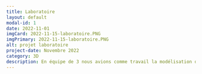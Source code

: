 ```yaml
---
title: Laboratoire
layout: default
modal-id: 1
date: 2022-11-01
imgCard: 2022-11-15-laboratoire.PNG
imgPrimary: 2022-11-15-laboratoire.PNG
alt: projet laboratoire
project-date: Novembre 2022
category: 3D
description: En équipe de 3 nous avions comme travail la modélisation d'une scène de notre choix. Nous avons eu l'idée d'un laboratoire moderne et futuriste comme nous étions tous les 3 fans de science-fiction. Dans mon cas je me suis chargé de la modélisation du bâtiment, de la cuve de cryogénisation et de l'armoire. Je me suis également occuper des objets à l'intérieur de l'armoire a l'exception du microscope qui a été faits par un de mes collègues.
---
```

